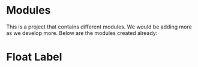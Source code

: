 # Modules

This is a project that contains different modules. We would be adding more as we develop more. Below are the modules
created already:

# Float Label

